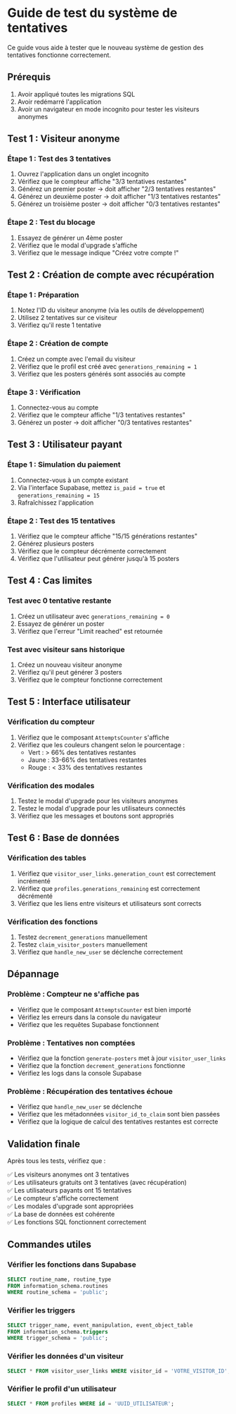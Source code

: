 # Guide de test du système de tentatives

Ce guide vous aide à tester que le nouveau système de gestion des tentatives fonctionne correctement.

## Prérequis

1. Avoir appliqué toutes les migrations SQL
2. Avoir redémarré l'application
3. Avoir un navigateur en mode incognito pour tester les visiteurs anonymes

## Test 1 : Visiteur anonyme

### Étape 1 : Test des 3 tentatives

1. Ouvrez l'application dans un onglet incognito
2. Vérifiez que le compteur affiche "3/3 tentatives restantes"
3. Générez un premier poster → doit afficher "2/3 tentatives restantes"
4. Générez un deuxième poster → doit afficher "1/3 tentatives restantes"
5. Générez un troisième poster → doit afficher "0/3 tentatives restantes"

### Étape 2 : Test du blocage

1. Essayez de générer un 4ème poster
2. Vérifiez que le modal d'upgrade s'affiche
3. Vérifiez que le message indique "Créez votre compte !"

## Test 2 : Création de compte avec récupération

### Étape 1 : Préparation

1. Notez l'ID du visiteur anonyme (via les outils de développement)
2. Utilisez 2 tentatives sur ce visiteur
3. Vérifiez qu'il reste 1 tentative

### Étape 2 : Création de compte

1. Créez un compte avec l'email du visiteur
2. Vérifiez que le profil est créé avec `generations_remaining = 1`
3. Vérifiez que les posters générés sont associés au compte

### Étape 3 : Vérification

1. Connectez-vous au compte
2. Vérifiez que le compteur affiche "1/3 tentatives restantes"
3. Générez un poster → doit afficher "0/3 tentatives restantes"

## Test 3 : Utilisateur payant

### Étape 1 : Simulation du paiement

1. Connectez-vous à un compte existant
2. Via l'interface Supabase, mettez `is_paid = true` et `generations_remaining = 15`
3. Rafraîchissez l'application

### Étape 2 : Test des 15 tentatives

1. Vérifiez que le compteur affiche "15/15 générations restantes"
2. Générez plusieurs posters
3. Vérifiez que le compteur décrémente correctement
4. Vérifiez que l'utilisateur peut générer jusqu'à 15 posters

## Test 4 : Cas limites

### Test avec 0 tentative restante

1. Créez un utilisateur avec `generations_remaining = 0`
2. Essayez de générer un poster
3. Vérifiez que l'erreur "Limit reached" est retournée

### Test avec visiteur sans historique

1. Créez un nouveau visiteur anonyme
2. Vérifiez qu'il peut générer 3 posters
3. Vérifiez que le compteur fonctionne correctement

## Test 5 : Interface utilisateur

### Vérification du compteur

1. Vérifiez que le composant `AttemptsCounter` s'affiche
2. Vérifiez que les couleurs changent selon le pourcentage :
   - Vert : > 66% des tentatives restantes
   - Jaune : 33-66% des tentatives restantes
   - Rouge : < 33% des tentatives restantes

### Vérification des modales

1. Testez le modal d'upgrade pour les visiteurs anonymes
2. Testez le modal d'upgrade pour les utilisateurs connectés
3. Vérifiez que les messages et boutons sont appropriés

## Test 6 : Base de données

### Vérification des tables

1. Vérifiez que `visitor_user_links.generation_count` est correctement incrémenté
2. Vérifiez que `profiles.generations_remaining` est correctement décrémenté
3. Vérifiez que les liens entre visiteurs et utilisateurs sont corrects

### Vérification des fonctions

1. Testez `decrement_generations` manuellement
2. Testez `claim_visitor_posters` manuellement
3. Vérifiez que `handle_new_user` se déclenche correctement

## Dépannage

### Problème : Compteur ne s'affiche pas

- Vérifiez que le composant `AttemptsCounter` est bien importé
- Vérifiez les erreurs dans la console du navigateur
- Vérifiez que les requêtes Supabase fonctionnent

### Problème : Tentatives non comptées

- Vérifiez que la fonction `generate-posters` met à jour `visitor_user_links`
- Vérifiez que la fonction `decrement_generations` fonctionne
- Vérifiez les logs dans la console Supabase

### Problème : Récupération des tentatives échoue

- Vérifiez que `handle_new_user` se déclenche
- Vérifiez que les métadonnées `visitor_id_to_claim` sont bien passées
- Vérifiez que la logique de calcul des tentatives restantes est correcte

## Validation finale

Après tous les tests, vérifiez que :

✅ Les visiteurs anonymes ont 3 tentatives  
✅ Les utilisateurs gratuits ont 3 tentatives (avec récupération)  
✅ Les utilisateurs payants ont 15 tentatives  
✅ Le compteur s'affiche correctement  
✅ Les modales d'upgrade sont appropriées  
✅ La base de données est cohérente  
✅ Les fonctions SQL fonctionnent correctement

## Commandes utiles

### Vérifier les fonctions dans Supabase

```sql
SELECT routine_name, routine_type
FROM information_schema.routines
WHERE routine_schema = 'public';
```

### Vérifier les triggers

```sql
SELECT trigger_name, event_manipulation, event_object_table
FROM information_schema.triggers
WHERE trigger_schema = 'public';
```

### Vérifier les données d'un visiteur

```sql
SELECT * FROM visitor_user_links WHERE visitor_id = 'VOTRE_VISITOR_ID';
```

### Vérifier le profil d'un utilisateur

```sql
SELECT * FROM profiles WHERE id = 'UUID_UTILISATEUR';
```
